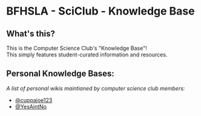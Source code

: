 # BFHSLA - SciClub - Knowledge Base

## What's this?
This is the Computer Science Club's "Knowledge Base"! <br>
This simply features student-curated information and resources.

## Personal Knowledge Bases:
*A list of personal wikis maintianed by computer science club members:*
- [@cuppajoe123](https://github.com/cuppajoe123/knowledge-base)
- [@YesAintNo](https://github.com/YesAintNo/knowledge-base/tree/main/student-wikis/YesAintNo)
